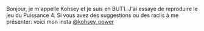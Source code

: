 Bonjour, je m'appelle Kohsey et je suis en BUT1. J'ai essaye de reproduire le jeu du Puissance 4. Si vous avez des suggestions ou des raclis à me présenter: voici mon insta [@kohsey_power](https://www.instagram.com/kohsey_power/)
